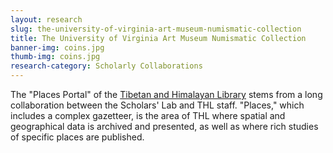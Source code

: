 ```yaml
---
layout: research
slug: the-university-of-virginia-art-museum-numismatic-collection
title: The University of Virginia Art Museum Numismatic Collection
banner-img: coins.jpg
thumb-img: coins.jpg
research-category: Scholarly Collaborations
---
```


The "Places Portal" of the [Tibetan and Himalayan Library](http://thlib.org) stems from a long collaboration between the Scholars' Lab and THL staff. "Places," which includes a complex gazetteer, is the area of THL where spatial and geographical data is archived and presented, as well as where rich studies of specific places are published.
